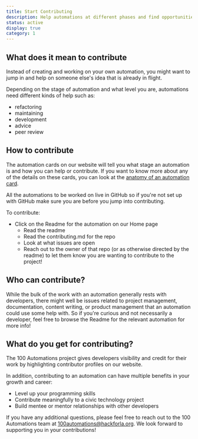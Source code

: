 ```yaml
---
title: Start Contributing
description: Help automations at different phases and find opportunities to suit your level
status: active
display: true
category: 1
---
```



## What does it mean to contribute

Instead of creating and working on your own automation, you might want to jump in and help on someone else's idea that is already in flight.

Depending on the stage of automation and what level you are, automations need different kinds of help such as: 

- refactoring 
- maintaining 
- development 
- advice 
- peer review

## How to contribute

The automation cards on our website will tell you what stage an automation is and how you can help or contribute. If you want to know more about any of the details on these cards, you can look at the [anatomy of an automation card](https://100automations.org/guides/project_card_anatomy.html).

All the automations to be worked on live in GitHub so if you're not set up with GitHub make sure you are before you jump into contributing.

To contribute:
- Click on the Readme for the automation on our Home page
  - Read the readme
  - Read the contributing.md for the repo
  - Look at what issues are open
  - Reach out to the owner of that repo (or as otherwise directed by the readme) to let them know you are wanting to contribute to the project!

## Who can contribute?

While the bulk of the work with an automation generally rests with developers, there might well be issues related to project management, documentation, content writing, or product management that an automation could use some help with. So if you're curious and not necessarily a developer, feel free to browse the Readme for the relevant automation for more info!

## What do you get for contributing?

The 100 Automations project gives developers visibility and credit for their work by highlighting contributor profiles on our website. 

In addition, contributing to an automation can have multiple benefits in your growth and career:
- Level up your programming skills
- Contribute meaningfully to a civic technology project
- Build mentee or mentor relationships with other developers

If you have any additional questions, please feel free to reach out to the 100 Automations team at 100automations@hackforla.org. We look forward to supporting you in your contributions!

